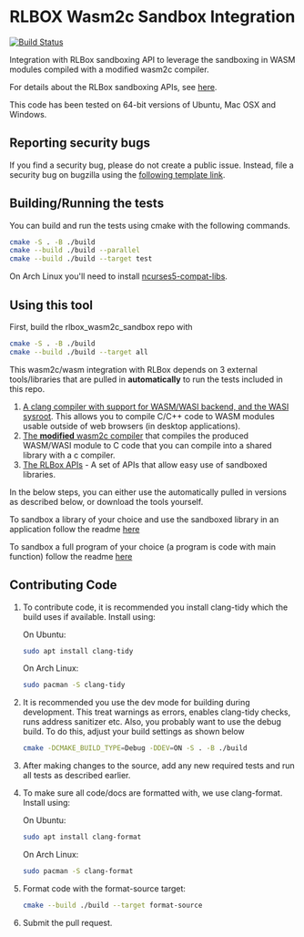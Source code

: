 # RLBOX Wasm2c Sandbox Integration

[![Build Status](https://travis-ci.com/PLSysSec/rlbox_wasm2c_sandbox.svg?branch=master)](https://travis-ci.com/PLSysSec/rlbox_wasm2c_sandbox)

Integration with RLBox sandboxing API to leverage the sandboxing in WASM modules compiled with a modified wasm2c compiler.

For details about the RLBox sandboxing APIs, see [here](https://github.com/PLSysSec/rlbox_api_cpp17).

This code has been tested on 64-bit versions of Ubuntu, Mac OSX and Windows.

## Reporting security bugs

If you find a security bug, please do not create a public issue. Instead, file a security bug on bugzilla using the [following template link](https://bugzilla.mozilla.org/enter_bug.cgi?cc=tom%40mozilla.com&cc=nfroyd%40mozilla.com&cc=deian%40cs.ucsd.edu&cc=shravanrn%40gmail.com&component=Security%3A%20Process%20Sandboxing&defined_groups=1&groups=core-security&product=Core&bug_type=defect).

## Building/Running the tests

You can build and run the tests using cmake with the following commands.

```bash
cmake -S . -B ./build
cmake --build ./build --parallel
cmake --build ./build --target test
```

On Arch Linux you'll need to install [ncurses5-compat-libs](https://aur.archlinux.org/packages/ncurses5-compat-libs/).

## Using this tool

First, build the rlbox_wasm2c_sandbox repo with

```bash
cmake -S . -B ./build
cmake --build ./build --target all
```

This wasm2c/wasm integration with RLBox depends on 3 external tools/libraries that are pulled in **automatically** to run the tests included in this repo.

1. [A clang compiler with support for WASM/WASI backend, and the WASI sysroot](https://github.com/CraneStation/wasi-sdk). This allows you to compile C/C++ code to WASM modules usable outside of web browsers (in desktop applications).
2. [The **modified** wasm2c compiler](https://github.com/PLSysSec/wasm2c_sandbox_compiler/) that compiles the produced WASM/WASI module to C code that you can compile into a shared library with a c compiler.
3. [The RLBox APIs]((https://github.com/PLSysSec/rlbox_api_cpp17)) - A set of APIs that allow easy use of sandboxed libraries.

In the below steps, you can either use the automatically pulled in versions as described below, or download the tools yourself.

To sandbox a library of your choice and use the sandboxed library in an application follow the readme [here](https://github.com/PLSysSec/rlbox_wasm2c_sandbox/LibrarySandbox.md)

To sandbox a full program of your choice (a program is code with main function) follow the readme [here](https://github.com/PLSysSec/rlbox_wasm2c_sandbox/AppSandbox.md)

## Contributing Code

1. To contribute code, it is recommended you install clang-tidy which the build
uses if available. Install using:

   On Ubuntu:

   ```bash
   sudo apt install clang-tidy
   ```

   On Arch Linux:

   ```bash
   sudo pacman -S clang-tidy
   ```

2. It is recommended you use the dev mode for building during development. This
treat warnings as errors, enables clang-tidy checks, runs address sanitizer etc.
Also, you probably want to use the debug build. To do this, adjust your build
settings as shown below

   ```bash
   cmake -DCMAKE_BUILD_TYPE=Debug -DDEV=ON -S . -B ./build
   ```

3. After making changes to the source, add any new required tests and run all
tests as described earlier.

4. To make sure all code/docs are formatted with, we use clang-format.
Install using:

   On Ubuntu:

   ```bash
   sudo apt install clang-format
   ```

   On Arch Linux:

   ```bash
   sudo pacman -S clang-format
   ```

5. Format code with the format-source target:

   ```bash
   cmake --build ./build --target format-source
   ```

6. Submit the pull request.
